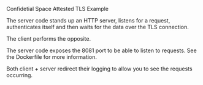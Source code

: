 Confidetial Space Attested TLS Example


The server code stands up an HTTP server, listens for a request, authenticates itself and then waits for the data over the TLS connection.

The client performs the opposite.

The server code exposes the 8081 port to be able to listen to requests. See the Dockerfile for more information.

Both client + server redirect their logging to allow you to see the requests occurring.
